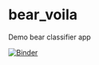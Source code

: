 # bear_voila
Demo bear classifier app

[![Binder](https://mybinder.org/badge_logo.svg)](https://mybinder.org/v2/gh/atmapersaud/bear_voila/HEAD?urlpath=%2Fvoila%2Frender%2Fbear_app.ipynb)